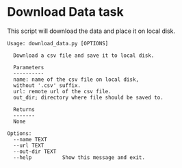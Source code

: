 # Download Data task

This script will download the data and place it on local disk.

```
Usage: download_data.py [OPTIONS]

  Download a csv file and save it to local disk.

  Parameters
  ----------
  name: name of the csv file on local disk,
  without '.csv' suffix. 
  url: remote url of the csv file.
  out_dir; directory where file should be saved to.

  Returns
  ------- 
  None

Options:
  --name TEXT
  --url TEXT
  --out-dir TEXT
  --help          Show this message and exit.
```
